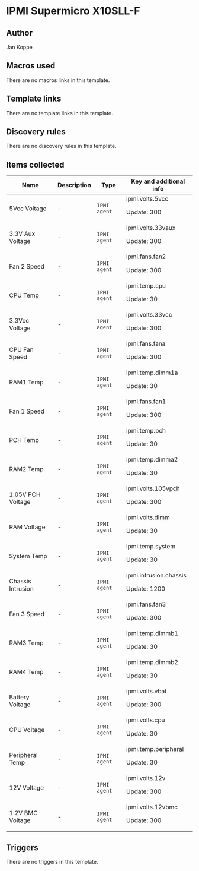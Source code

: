 # IPMI Supermicro X10SLL-F

## Author

Jan Koppe

## Macros used

There are no macros links in this template.

## Template links

There are no template links in this template.

## Discovery rules

There are no discovery rules in this template.

## Items collected

|Name|Description|Type|Key and additional info|
|----|-----------|----|----|
|5Vcc Voltage|<p>-</p>|`IPMI agent`|ipmi.volts.5vcc<p>Update: 300</p>|
|3.3V Aux Voltage|<p>-</p>|`IPMI agent`|ipmi.volts.33vaux<p>Update: 300</p>|
|Fan 2 Speed|<p>-</p>|`IPMI agent`|ipmi.fans.fan2<p>Update: 300</p>|
|CPU Temp|<p>-</p>|`IPMI agent`|ipmi.temp.cpu<p>Update: 30</p>|
|3.3Vcc Voltage|<p>-</p>|`IPMI agent`|ipmi.volts.33vcc<p>Update: 300</p>|
|CPU Fan Speed|<p>-</p>|`IPMI agent`|ipmi.fans.fana<p>Update: 300</p>|
|RAM1 Temp|<p>-</p>|`IPMI agent`|ipmi.temp.dimm1a<p>Update: 30</p>|
|Fan 1 Speed|<p>-</p>|`IPMI agent`|ipmi.fans.fan1<p>Update: 300</p>|
|PCH Temp|<p>-</p>|`IPMI agent`|ipmi.temp.pch<p>Update: 30</p>|
|RAM2 Temp|<p>-</p>|`IPMI agent`|ipmi.temp.dimma2<p>Update: 30</p>|
|1.05V PCH Voltage|<p>-</p>|`IPMI agent`|ipmi.volts.105vpch<p>Update: 300</p>|
|RAM Voltage|<p>-</p>|`IPMI agent`|ipmi.volts.dimm<p>Update: 30</p>|
|System Temp|<p>-</p>|`IPMI agent`|ipmi.temp.system<p>Update: 30</p>|
|Chassis Intrusion|<p>-</p>|`IPMI agent`|ipmi.intrusion.chassis<p>Update: 1200</p>|
|Fan 3 Speed|<p>-</p>|`IPMI agent`|ipmi.fans.fan3<p>Update: 300</p>|
|RAM3 Temp|<p>-</p>|`IPMI agent`|ipmi.temp.dimmb1<p>Update: 30</p>|
|RAM4 Temp|<p>-</p>|`IPMI agent`|ipmi.temp.dimmb2<p>Update: 30</p>|
|Battery Voltage|<p>-</p>|`IPMI agent`|ipmi.volts.vbat<p>Update: 300</p>|
|CPU Voltage|<p>-</p>|`IPMI agent`|ipmi.volts.cpu<p>Update: 30</p>|
|Peripheral Temp|<p>-</p>|`IPMI agent`|ipmi.temp.peripheral<p>Update: 30</p>|
|12V Voltage|<p>-</p>|`IPMI agent`|ipmi.volts.12v<p>Update: 300</p>|
|1.2V BMC Voltage|<p>-</p>|`IPMI agent`|ipmi.volts.12vbmc<p>Update: 300</p>|
## Triggers

There are no triggers in this template.


